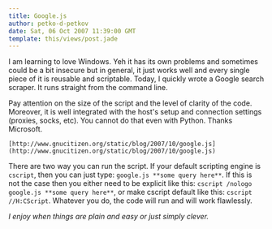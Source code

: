 ```yaml
---
title: Google.js
author: petko-d-petkov
date: Sat, 06 Oct 2007 11:39:00 GMT
template: this/views/post.jade
---
```


I am learning to love Windows. Yeh it has its own problems and sometimes could be a bit insecure but in general, it just works well and every single piece of it is reusable and scriptable. Today, I quickly wrote a Google search scraper. It runs straight from the command line.

Pay attention on the size of the script and the level of clarity of the code. Moreover, it is well integrated with the host's setup and connection settings (proxies, socks, etc). You cannot do that even with Python. Thanks Microsoft.

    [http://www.gnucitizen.org/static/blog/2007/10/google.js](http://www.gnucitizen.org/static/blog/2007/10/google.js)

There are two way you can run the script. If your default scripting engine is `cscript`, then you can just type: `google.js **some query here**`. If this is not the case then you either need to be explicit like this: `cscript /nologo google.js **some query here**`, or make cscript default like this: `cscript //H:CScript`. Whatever you do, the code will run and will work flawlessly.

_I enjoy when things are plain and easy or just simply clever._
